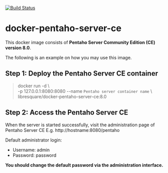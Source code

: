 [![Build Status](https://travis-ci.org/alexchanwk/docker-pentaho-server-ce.svg?branch=master)](https://travis-ci.org/alexchanwk/docker-pentaho-server-ce)
# docker-pentaho-server-ce

This docker image consists of **Pentaho Server Community Edition (CE) version 8.0**.
  
The following is an example on how you may use this image.  
  
## Step 1: Deploy the Pentaho Server CE container
> docker run -d \  
>   -p 127.0.0.1:8080:8080
>   --name `Pentaho server container name` \  
>   libresquare/docker-pentaho-server-ce:8.0  
  
## Step 2: Access the Pentaho Server CE
When the server is started successfully, visit the administration page of Pentaho Server CE
E.g. http://hostname:8080/pentaho  
  
Default administrator login:  
* Username: admin  
* Password: password  
  
**You should change the default password via the administration interface.**  
